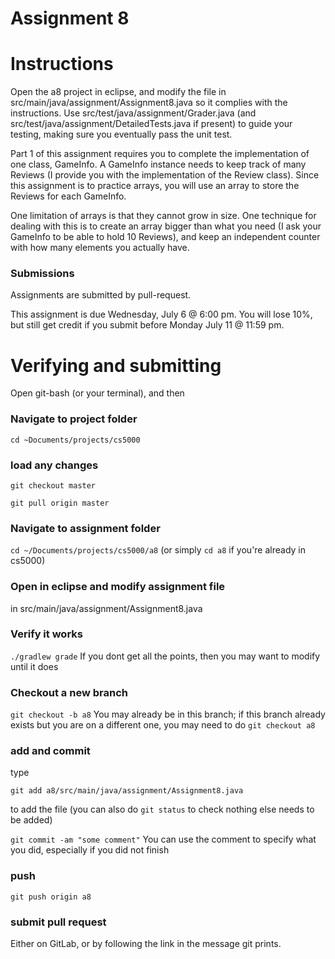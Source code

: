 Assignment 8
===

# Instructions

Open the a8 project in eclipse, and modify the file in src/main/java/assignment/Assignment8.java so it complies with the instructions. Use src/test/java/assignment/Grader.java (and src/test/java/assignment/DetailedTests.java if present) to guide your testing, making sure you eventually pass the unit test.

Part 1 of this assignment requires you to complete the implementation of one class, GameInfo. A GameInfo instance needs to keep track of many Reviews (I provide you with the implementation of the Review class). Since this assignment is to practice arrays, you will use an array to store the Reviews for each GameInfo.

One limitation of arrays is that they cannot grow in size. One technique for dealing with this is to create an array bigger than what you need (I ask your GameInfo to be able to hold 10 Reviews), and keep an independent counter with how many elements you actually have. 

### Submissions
Assignments are submitted by pull-request.

This assignment is due Wednesday, July 6 @ 6:00 pm. You will lose 10%, but still get credit if you submit before Monday July 11 @ 11:59 pm.

# Verifying and submitting
Open git-bash (or your terminal), and then

### Navigate to project folder
```cd ~Documents/projects/cs5000```

### load any changes
```git checkout master```

```git pull origin master```

### Navigate to assignment folder
```cd ~/Documents/projects/cs5000/a8```   (or simply ```cd a8``` if you're already in cs5000)

### Open in eclipse and modify assignment file
in src/main/java/assignment/Assignment8.java

### Verify it works
```./gradlew grade```
If you dont get all the points, then you may want to modify until it does


### Checkout a new branch
```git checkout -b a8``` 
You may already be in this branch; if this branch already exists but you are on a different one, you may need to do ```git checkout a8```

### add and commit
type

```git add a8/src/main/java/assignment/Assignment8.java```

to add the file (you can also do ```git status``` to check nothing else needs to be added) 

```git commit -am "some comment"```
You can use the comment to specify what you did, especially if you did not finish

### push
```git push origin a8```

### submit pull request
Either on GitLab, or by following the link in the message git prints.

